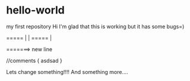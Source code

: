 # hello-world
my first repository
Hi I'm glad that this is working but it has some bugs=)


===== |
       |
===== |

=======>
new line

//comments
{
asdsad
}

Lets change something!!!!
And something more....
